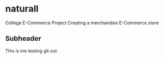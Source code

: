 # naturall

College E-Commerce Project
Creating a merchandise E-Commerce store

## Subheader

This is me testing git out.
